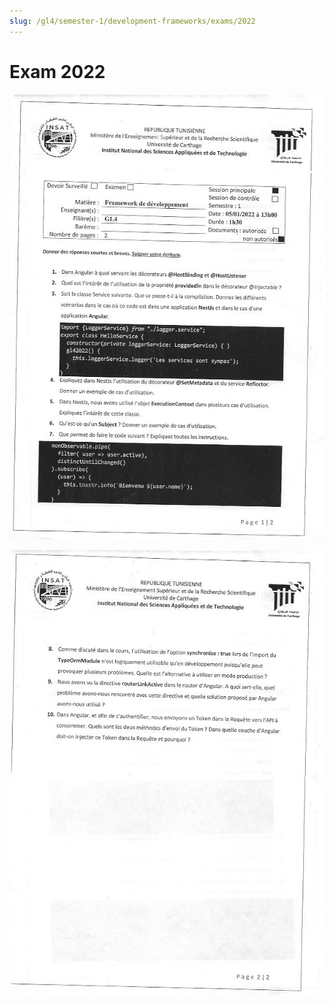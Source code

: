 ```yaml
---
slug: /gl4/semester-1/development-frameworks/exams/2022
---
```


# Exam 2022

![1](assets/2022-1.jpg)

![2](assets/2022-2.jpg)
